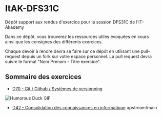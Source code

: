 # ItAK-DFS31C

Dépôt support aux rendus d'exercice pour la session DFS31C de l'IT-Akademy

Dans ce dépôt, vous trouverez les ressources utiles évoquées en cours ainsi que les consignes des différents exercices.

Chaque devoir à rendre devra se faire sur ce dépôt en utilisant une pull-request depuis un fork sur votre espace personnel.
La pull request devra suivre le format "Nom Prenom - Titre exercice".

## Sommaire des exercices


  - [D70 - Git / Github / Systèmes de versionning](D70_Git/Exercices.md)
  
  
![Humorous Duck GIF](https://i.pinimg.com/originals/04/2b/29/042b2946a31f710750df610ae15319a0.gif)

  - [D42 - Consolidation des connaissances en informatique](D42_Consolidation_info/README.md)
 upstream/main
